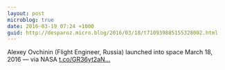 ```yaml
---
layout: post
microblog: true
date: 2016-03-19 07:24 +1000
guid: http://desparoz.micro.blog/2016/03/18/t710939885155328002.html
---
```

Alexey Ovchinin (Flight Engineer, Russia) launched into space March 18, 2016 — via NASA [t.co/GR36yt2aN...](https://t.co/GR36yt2aND)

